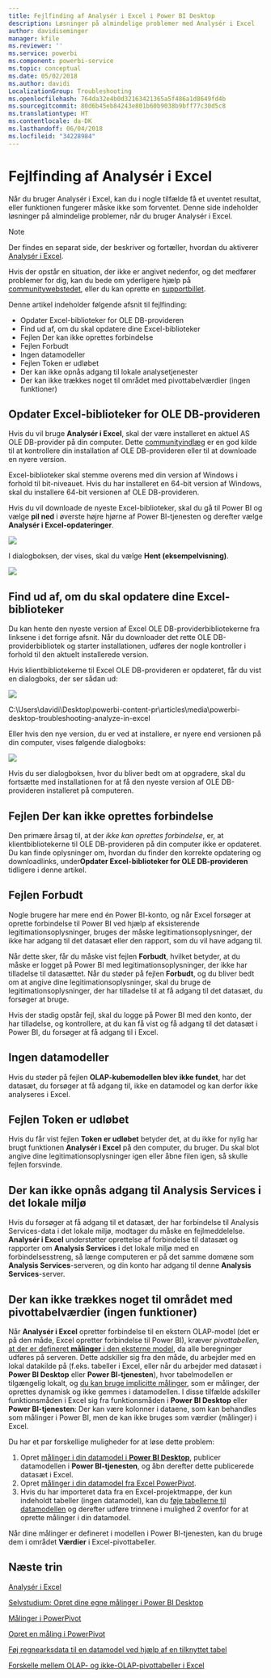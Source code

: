 ```yaml
---
title: Fejlfinding af Analysér i Excel i Power BI Desktop
description: Løsninger på almindelige problemer med Analysér i Excel
author: davidiseminger
manager: kfile
ms.reviewer: ''
ms.service: powerbi
ms.component: powerbi-service
ms.topic: conceptual
ms.date: 05/02/2018
ms.author: davidi
LocalizationGroup: Troubleshooting
ms.openlocfilehash: 764da32e4b0d32163421365a5f486a1d8649fd4b
ms.sourcegitcommit: 80d6b45eb84243e801b60b9038b9bff77c30d5c8
ms.translationtype: HT
ms.contentlocale: da-DK
ms.lasthandoff: 06/04/2018
ms.locfileid: "34228984"
---
```

# <a name="troubleshooting-analyze-in-excel"></a>Fejlfinding af Analysér i Excel
Når du bruger Analysér i Excel, kan du i nogle tilfælde få et uventet resultat, eller funktionen fungerer måske ikke som forventet. Denne side indeholder løsninger på almindelige problemer, når du bruger Analysér i Excel.

> [!NOTE]
> Der findes en separat side, der beskriver og fortæller, hvordan du aktiverer [Analysér i Excel](service-analyze-in-excel.md).
> 
> Hvis der opstår en situation, der ikke er angivet nedenfor, og det medfører problemer for dig, kan du bede om yderligere hjælp på [communitywebstedet](http://community.powerbi.com/), eller du kan oprette en [supportbillet](https://powerbi.microsoft.com/support/).
> 
> 

Denne artikel indeholder følgende afsnit til fejlfinding:

* Opdater Excel-biblioteker for OLE DB-provideren
* Find ud af, om du skal opdatere dine Excel-biblioteker
* Fejlen Der kan ikke oprettes forbindelse
* Fejlen Forbudt
* Ingen datamodeller
* Fejlen Token er udløbet
* Der kan ikke opnås adgang til lokale analysetjenester
* Der kan ikke trækkes noget til området med pivottabelværdier (ingen funktioner)

## <a name="update-excel-libraries-for-the-ole-db-provider"></a>Opdater Excel-biblioteker for OLE DB-provideren
Hvis du vil bruge **Analysér i Excel**, skal der være installeret en aktuel AS OLE DB-provider på din computer. Dette [communityindlæg](http://community.powerbi.com/t5/Service/Analyze-in-Excel-Initialization-of-the-data-source-failed/m-p/30837#M8081) er en god kilde til at kontrollere din installation af OLE DB-provideren eller til at downloade en nyere version.

Excel-biblioteker skal stemme overens med din version af Windows i forhold til bit-niveauet. Hvis du har installeret en 64-bit version af Windows, skal du installere 64-bit versionen af OLE DB-provideren.

Hvis du vil downloade de nyeste Excel-biblioteker, skal du gå til Power BI og vælge **pil ned** i øverste højre hjørne af Power BI-tjenesten og derefter vælge **Analysér i Excel-opdateringer**.

![](media/desktop-troubleshooting-analyze-in-excel/tshoot-analyze-excel_1.png)

I dialogboksen, der vises, skal du vælge **Hent (eksempelvisning)**.

![](media/desktop-troubleshooting-analyze-in-excel/tshoot-analyze-excel_2.png)

## <a name="determining-whether-you-need-to-update-your-excel-libraries"></a>Find ud af, om du skal opdatere dine Excel-biblioteker
Du kan hente den nyeste version af Excel OLE DB-providerbibliotekerne fra linksene i det forrige afsnit. Når du downloader det rette OLE DB-providerbibliotek og starter installationen, udføres der nogle kontroller i forhold til den aktuelt installerede version.

Hvis klientbibliotekerne til Excel OLE DB-provideren er opdateret, får du vist en dialogboks, der ser sådan ud:

![](media/desktop-troubleshooting-analyze-in-excel/troubleshoot-analyze-excel_3.png)

C:\Users\davidi\Desktop\powerbi-content-pr\articles\media\powerbi-desktop-troubleshooting-analyze-in-excel

Eller hvis den nye version, du er ved at installere, er nyere end versionen på din computer, vises følgende dialogboks:

![](media/desktop-troubleshooting-analyze-in-excel/troubleshoot-analyze-excel_2.png)

Hvis du ser dialogboksen, hvor du bliver bedt om at opgradere, skal du fortsætte med installationen for at få den nyeste version af OLE DB-provideren installeret på computeren.

## <a name="connection-cannot-be-made-error"></a>Fejlen Der kan ikke oprettes forbindelse
Den primære årsag til, at der *ikke kan oprettes forbindelse*, er, at klientbibliotekerne til OLE DB-provideren på din computer ikke er opdateret. Du kan finde oplysninger om, hvordan du finder den korrekte opdatering og downloadlinks, under**Opdater Excel-biblioteker for OLE DB-provideren** tidligere i denne artikel.

## <a name="forbidden-error"></a>Fejlen Forbudt
Nogle brugere har mere end én Power BI-konto, og når Excel forsøger at oprette forbindelse til Power BI ved hjælp af eksisterende legitimationsoplysninger, bruges der måske legitimationsoplysninger, der ikke har adgang til det datasæt eller den rapport, som du vil have adgang til.

Når dette sker, får du måske vist fejlen **Forbudt**, hvilket betyder, at du måske er logget på Power BI med legitimationsoplysninger, der ikke har tilladelse til datasættet. Når du støder på fejlen **Forbudt**, og du bliver bedt om at angive dine legitimationsoplysninger, skal du bruge de legitimationsoplysninger, der har tilladelse til at få adgang til det datasæt, du forsøger at bruge.

Hvis der stadig opstår fejl, skal du logge på Power BI med den konto, der har tilladelse, og kontrollere, at du kan få vist og få adgang til det datasæt i Power BI, du forsøger at få adgang til i Excel.

## <a name="no-data-models"></a>Ingen datamodeller
Hvis du støder på fejlen **OLAP-kubemodellen blev ikke fundet**, har det datasæt, du forsøger at få adgang til, ikke en datamodel og kan derfor ikke analyseres i Excel.

## <a name="token-expired-error"></a>Fejlen Token er udløbet
Hvis du får vist fejlen **Token er udløbet** betyder det, at du ikke for nylig har brugt funktionen **Analysér i Excel** på den computer, du bruger. Du skal blot angive dine legitimationsoplysninger igen eller åbne filen igen, så skulle fejlen forsvinde.

## <a name="unable-to-access-on-premises-analysis-services"></a>Der kan ikke opnås adgang til Analysis Services i det lokale miljø
Hvis du forsøger at få adgang til et datasæt, der har forbindelse til Analysis Services-data i det lokale miljø, modtager du måske en fejlmeddelelse. **Analysér i Excel** understøtter oprettelse af forbindelse til datasæt og rapporter om **Analysis Services** i det lokale miljø med en forbindelsesstreng, så længe computeren er på det samme domæne som **Analysis Services**-serveren, og din konto har adgang til denne **Analysis Services**-server.

## <a name="cant-drag-anything-to-the-pivottable-values-area-no-measures"></a>Der kan ikke trækkes noget til området med pivottabelværdier (ingen funktioner)
Når **Analysér i Excel** opretter forbindelse til en ekstern OLAP-model (det er på den måde, Excel opretter forbindelse til Power BI), kræver *pivottabellen*[, at der er defineret **målinger** i den eksterne model](https://support.microsoft.com/kb/234700), da alle beregninger udføres på serveren. Dette adskiller sig fra den måde, du arbejder med en lokal datakilde på (f.eks. tabeller i Excel, eller når du arbejder med datasæt i **Power BI Desktop** eller **Power BI-tjenesten**), hvor tabelmodellen er tilgængelig lokalt, og [du kan bruge implicitte målinger](https://msdn.microsoft.com/library/gg399077.aspx), som er målinger, der oprettes dynamisk og ikke gemmes i datamodellen. I disse tilfælde adskiller funktionsmåden i Excel sig fra funktionsmåden i **Power BI Desktop** eller **Power BI-tjenesten**: Der kan være kolonner i dataene, som kan behandles som målinger i Power BI, men de kan ikke bruges som værdier (målinger) i Excel.

Du har et par forskellige muligheder for at løse dette problem:

1. Opret [målinger i din datamodel i **Power BI Desktop**](desktop-tutorial-create-measures.md), publicer datamodellen i **Power BI-tjenesten**, og åbn derefter dette publicerede datasæt i Excel.
2. Opret [målinger i din datamodel fra Excel PowerPivot](https://support.office.com/article/Create-a-Measure-in-Power-Pivot-d3cc1495-b4e5-48e7-ba98-163022a71198).
3. Hvis du har importeret data fra en Excel-projektmappe, der kun indeholdt tabeller (ingen datamodel), kan du [føje tabellerne til datamodellen](https://support.office.com/article/Add-worksheet-data-to-a-Data-Model-using-a-linked-table-d3665fc3-99b0-479d-ba09-a37640f5be42) og derefter udføre trinnene i mulighed 2 ovenfor for at oprette målinger i din datamodel.

Når dine målinger er defineret i modellen i Power BI-tjenesten, kan du bruge dem i området **Værdier** i Excel-pivottabeller.

## <a name="next-steps"></a>Næste trin
[Analysér i Excel](service-analyze-in-excel.md)

[Selvstudium: Opret dine egne målinger i Power BI Desktop](desktop-tutorial-create-measures.md)

[Målinger i PowerPivot](https://msdn.microsoft.com/library/gg399077.aspx)

[Opret en måling i PowerPivot](https://support.office.com/article/Create-a-Measure-in-Power-Pivot-d3cc1495-b4e5-48e7-ba98-163022a71198)

[Føj regnearksdata til en datamodel ved hjælp af en tilknyttet tabel](https://support.office.com/article/Add-worksheet-data-to-a-Data-Model-using-a-linked-table-d3665fc3-99b0-479d-ba09-a37640f5be42)

[Forskelle mellem OLAP- og ikke-OLAP-pivottabeller i Excel](https://support.microsoft.com/kb/234700)

